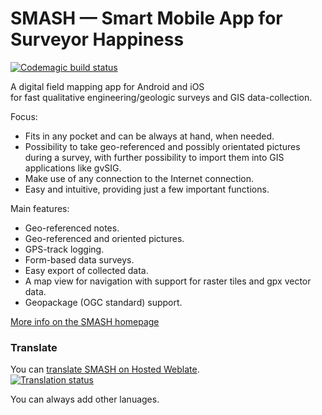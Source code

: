 # SMASH — Smart Mobile App for Surveyor Happiness

[![Codemagic build status](https://api.codemagic.io/apps/5e988fb818efc25eecc9bbb8/5e988fb818efc25eecc9bbb7/status_badge.svg)](https://codemagic.io/apps/5e988fb818efc25eecc9bbb8/5e988fb818efc25eecc9bbb7/latest_build)

A digital field mapping app for Android and iOS \
for fast qualitative engineering/geologic surveys and GIS data-collection.

Focus:

* Fits in any pocket and can be always at hand, when needed.
* Possibility to take geo-referenced and possibly orientated pictures during a survey, with further possibility to import them into GIS applications like gvSIG.
* Make use of any connection to the Internet connection.
* Easy and intuitive, providing just a few important functions.

Main features:

* Geo-referenced notes.
* Geo-referenced and oriented pictures.
* GPS-track logging.
* Form-based data surveys.
* Easy export of collected data.
* A map view for navigation with support for raster tiles and gpx vector data.
* Geopackage (OGC standard) support.


[More info on the SMASH homepage](https://www.geopaparazzi.org)

### Translate
You can [translate SMASH on Hosted Weblate](https://hosted.weblate.org/engage/smash/). \
[![Translation status](https://hosted.weblate.org/widgets/smash/-/multi-auto.svg)](https://hosted.weblate.org/engage/smash/?utm_source=widget)

You can always add other lanuages.
